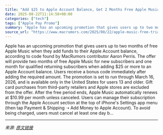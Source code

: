 ```yaml
---
title: "Add $25 to Apple Account Balance, Get 2 Months Free Apple Music"
date: 2025-08-22T11:14:58+08:00
categories: ["tech"]
tags: ["Apple Pay Promo"]
summary: "Apple has an upcoming promotion that gives users up to two months of free Apple Music when they add funds to their Apple Account balance, according to code found by MacRumors contributor Aaron Perris."
source_url: "https://www.macrumors.com/2025/08/22/apple-music-free-trial-apple-account-balance/"
---
```


Apple has an upcoming promotion that gives users up to two months of free Apple Music when they add funds to their Apple Account balance, according to code found by MacRumors contributor Aaron Perris. The offer will provide two months of free Apple Music for new subscribers and one month for qualified returning subscribers when adding &#36;25 or more to an Apple Account balance. Users receive a bonus code immediately after adding the required amount. The promotion is set to run through March 16, 2026, and is available only in the United States for users 13 and older. Gift card purchases from third-party retailers and Apple stores are excluded from the offer. After the free period ends, Apple Music automatically renews at &#36;10.99 per month unless canceled. Users can manage their subscription through the Apple Account section at the top of iPhone's Settings app menu (then tap Payment & Shipping ➝ Add Money to Apple Account). To avoid being charged, users must cancel at least one day b...

---

*来源: [原文链接](https://www.macrumors.com/2025/08/22/apple-music-free-trial-apple-account-balance/)*
